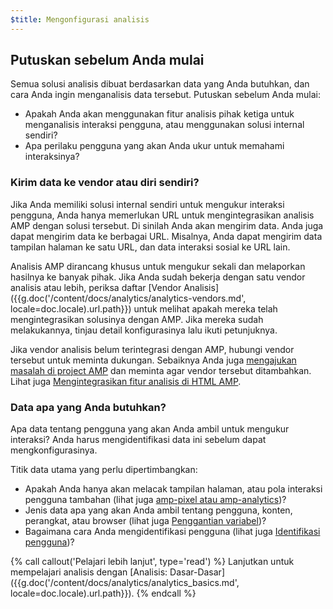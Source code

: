 ```yaml
---
$title: Mengonfigurasi analisis
---
```


## Putuskan sebelum Anda mulai

Semua solusi analisis dibuat berdasarkan data yang Anda butuhkan,
dan cara Anda ingin menganalisis data tersebut. Putuskan sebelum Anda mulai:

* Apakah Anda akan menggunakan fitur analisis pihak ketiga untuk menganalisis interaksi pengguna,
atau menggunakan solusi internal sendiri?
* Apa perilaku pengguna yang akan Anda ukur untuk memahami interaksinya?

### Kirim data ke vendor atau diri sendiri?

Jika Anda memiliki solusi internal sendiri untuk mengukur interaksi pengguna,
Anda hanya memerlukan URL untuk mengintegrasikan analisis AMP dengan solusi tersebut.
Di sinilah Anda akan mengirim data.
Anda juga dapat mengirim data ke berbagai URL.
Misalnya, Anda dapat mengirim data tampilan halaman ke satu URL,
dan data interaksi sosial ke URL lain.

Analisis AMP dirancang khusus untuk mengukur sekali dan melaporkan hasilnya ke banyak pihak.
Jika Anda sudah bekerja dengan satu vendor analisis atau lebih,
periksa daftar [Vendor Analisis]({{g.doc('/content/docs/analytics/analytics-vendors.md', locale=doc.locale).url.path}}) untuk melihat apakah mereka telah mengintegrasikan solusinya dengan AMP.
Jika mereka sudah melakukannya, tinjau detail konfigurasinya lalu ikuti petunjuknya.

Jika vendor analisis belum terintegrasi dengan AMP,
hubungi vendor tersebut untuk meminta dukungan.
Sebaiknya Anda juga [mengajukan masalah di project AMP](https://github.com/ampproject/amphtml/issues/new)
dan meminta agar vendor tersebut ditambahkan.
Lihat juga
[Mengintegrasikan fitur analisis di HTML AMP](https://github.com/ampproject/amphtml/blob/master/extensions/amp-analytics/integrating-analytics.md).

### Data apa yang Anda butuhkan?

Apa data tentang pengguna yang akan Anda ambil untuk mengukur interaksi?
Anda harus mengidentifikasi data ini sebelum dapat mengkonfigurasinya.

Titik data utama yang perlu dipertimbangkan:

* Apakah Anda hanya akan melacak tampilan halaman, atau pola interaksi pengguna tambahan
(lihat juga [amp-pixel atau amp-analytics](/id/docs/analytics/analytics_basics.html#menggunakan-amp-pixel-atau-amp-analytics?))?
* Jenis data apa yang akan Anda ambil tentang pengguna, konten,
perangkat, atau browser (lihat juga [Penggantian variabel](/id/docs/analytics/analytics_basics.html#penggantian-variabel))?
* Bagaimana cara Anda mengidentifikasi pengguna (lihat juga [Identifikasi pengguna](/id/docs/analytics/analytics_basics.html#user-identification))?


{% call callout('Pelajari lebih lanjut', type='read') %}
Lanjutkan untuk mempelajari analisis dengan [Analisis: Dasar-Dasar]({{g.doc('/content/docs/analytics/analytics_basics.md', locale=doc.locale).url.path}}).
{% endcall %}

